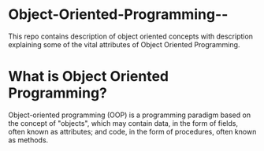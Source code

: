 # Object-Oriented-Programming--
This repo contains description of object oriented concepts with description explaining some of the vital attributes of Object Oriented Programming.
# What is Object Oriented Programming?
Object-oriented programming (OOP) is a programming paradigm based on the concept of "objects", which may contain data, in the form of fields, often known as attributes; and code, in the form of procedures, often known as methods.
